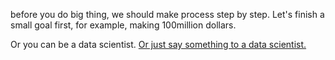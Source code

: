 before you do big thing, we should make process 
step by step. Let's finish a small goal first, 
for example, making 100million dollars.

Or you can be a data scientist.
[Or just say something to a data scientist.](../data-scientist/conversation.md)
